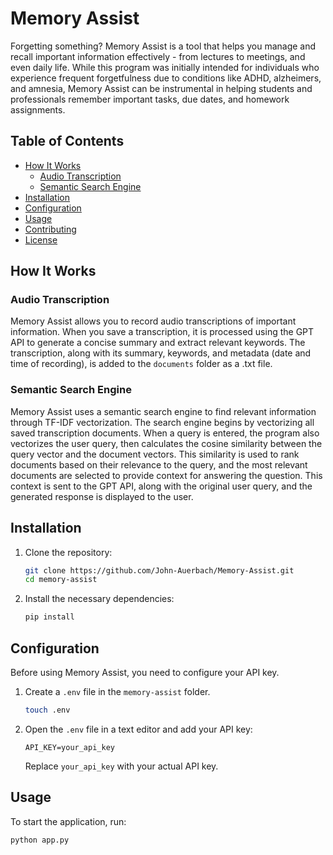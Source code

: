 # Memory Assist

Forgetting something? Memory Assist is a tool that helps you manage and recall important information effectively - from lectures to meetings, and even daily life. While this program was initially intended for individuals who experience frequent forgetfulness due to conditions like ADHD, alzheimers, and amnesia, Memory Assist can be instrumental in helping students and professionals remember important tasks, due dates, and homework assignments.

## Table of Contents

- [How It Works](#how-it-works)
  - [Audio Transcription](#audio-transcription)
  - [Semantic Search Engine](#semantic-search-engine)
- [Installation](#installation)
- [Configuration](#configuration)
- [Usage](#usage)
- [Contributing](#contributing)
- [License](#license)

## How It Works

### Audio Transcription

Memory Assist allows you to record audio transcriptions of important information. When you save a transcription, it is processed using the GPT API to generate a concise summary and extract relevant keywords. The transcription, along with its summary, keywords, and metadata (date and time of recording), is added to the `documents` folder as a .txt file.

### Semantic Search Engine

Memory Assist uses a semantic search engine to find relevant information through TF-IDF vectorization. The search engine begins by vectorizing all saved transcription documents. When a query is entered, the program also vectorizes the user query, then calculates the cosine similarity between the query vector and the document vectors. This similarity is used to rank documents based on their relevance to the query, and the most relevant documents are selected to provide context for answering the question. This context is sent to the GPT API, along with the original user query, and the generated response is displayed to the user.

## Installation

1. Clone the repository:

    ```bash
    git clone https://github.com/John-Auerbach/Memory-Assist.git
    cd memory-assist
    ```

2. Install the necessary dependencies:

    ```bash
    pip install
    ```

## Configuration

Before using Memory Assist, you need to configure your API key.

1. Create a `.env` file in the `memory-assist` folder.

    ```bash
    touch .env
    ```

2. Open the `.env` file in a text editor and add your API key:

    ```text
    API_KEY=your_api_key
    ```

    Replace `your_api_key` with your actual API key.

## Usage

To start the application, run:

```bash
python app.py